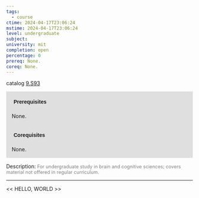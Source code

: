 ```yaml
---
tags:
  - course
ctime: 2024-04-17T23:06:24
mstime: 2024-04-17T23:06:24
level: undergraduate
subject: 
university: mit
completion: open
percentage: 0
prereq: None.
coreq: None.
---
```


catalog [9.S93](http://student.mit.edu/catalog/m9b.html#9.S93)

<span style="display: block; padding: 15px; background-color: rgb(100, 100, 100, 0.2);"><font id="m_prereq3846_0" style="display: block; font-family: Arial, sans-serif; font-weight: bold; padding: 5px">Prerequisites</font><br><span id="prereq3846_0">None.</span></span>
<span style="display: block; padding: 15px; background-color: rgb(100, 100, 100, 0.2);"><font id="m_coreq3846_0" style="display: block; font-family: Arial, sans-serif; font-weight: bold; padding: 5px">Corequisites</font><br><span id="coreq3846_0">None.</span></span>

<font style="">Description:</font>
<font style="color: grey; font-size: 0.8rem;">For undergraduate study in brain and cognitive sciences; covers material not offered in regular curriculum.</font>



---

<< HELLO, WORLD >>
